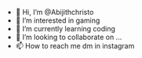 - 👋 Hi, I’m @Abijithchristo
- 👀 I’m interested in gaming
- 🌱 I’m currently learning coding
- 💞️ I’m looking to collaborate on ...
- 📫 How to reach me dm in instagram

<!---
Abijithchristo/Abijithchristo is a ✨ special ✨ repository because its `README.md` (this file) appears on your GitHub profile.
You can click the Preview link to take a look at your changes.
--->
